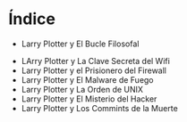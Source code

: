 # Índice

+ Larry Plotter y El Bucle Filosofal
* LArry Plotter y La Clave Secreta del Wifi
* Larry Plotter y el Prisionero del Firewall
* Larry Plotter y El Malware de Fuego
* Larry Plotter y La Orden de UNIX
* Larry Plotter y El Misterio del Hacker
* Larry Plotter y Los Commints de la Muerte

